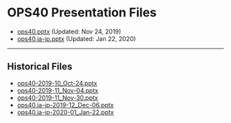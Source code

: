 <!--
This is a machine generated file, and should not be edited, as it will be overwritten with future updates.
-->


# OPS40 Presentation Files

- [ops40.pptx](https://globaleventcdn.blob.core.windows.net/assets/ops/ops40/ops40.pptx) (Updated: Nov 24, 2019)
- [ops40.ja-jp.pptx](https://globaleventcdn.blob.core.windows.net/assets/ops/ops40/ops40.ja-jp.pptx) (Updated: Jan 22, 2020)
---
## Historical Files
- [ops40-2019-10_Oct-24.pptx](https://globaleventcdn.blob.core.windows.net/assets/ops/ops40/ops40-2019-10_Oct-24.pptx)
- [ops40-2019-11_Nov-04.pptx](https://globaleventcdn.blob.core.windows.net/assets/ops/ops40/ops40-2019-11_Nov-04.pptx)
- [ops40-2019-11_Nov-30.pptx](https://globaleventcdn.blob.core.windows.net/assets/ops/ops40/ops40-2019-11_Nov-30.pptx)
- [ops40.ja-jp-2019-12_Dec-06.pptx](https://globaleventcdn.blob.core.windows.net/assets/ops/ops40/ops40.ja-jp-2019-12_Dec-06.pptx)
- [ops40.ja-jp-2020-01_Jan-22.pptx](https://globaleventcdn.blob.core.windows.net/assets/ops/ops40/ops40.ja-jp-2020-01_Jan-22.pptx)




